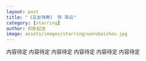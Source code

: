 ```yaml
---
layout: post
title: "《五女拜寿》 饰 翠云"
category: [starring]
author: 仰卧起坐
image: assets/images/starring/wunvbaishou.jpg
---
```


内容待定
内容待定
内容待定
内容待定
内容待定
内容待定